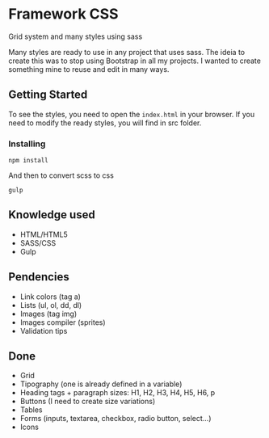# Framework CSS
Grid system and many styles using sass

Many styles are ready to use in any project that uses sass.
The ideia to create this was to stop using Bootstrap in all my projects. I wanted to create something mine to reuse and edit in many ways.

## Getting Started

To see the styles, you need to open the `index.html` in your browser. If you need to modify the ready styles, you will find in src folder.

### Installing

```
npm install
```

And then to convert scss to css

```
gulp
```

## Knowledge used

* HTML/HTML5
* SASS/CSS
* Gulp

## Pendencies

* Link colors (tag a)
* Lists (ul, ol, dd, dl)
* Images (tag img)
* Images compiler (sprites)
* Validation tips

## Done
* Grid
* Tipography (one is already defined in a variable)
* Heading tags + paragraph sizes: H1, H2, H3, H4, H5, H6, p
* Buttons (I need to create size variations)
* Tables
* Forms (inputs, textarea, checkbox, radio button, select...)
* Icons
